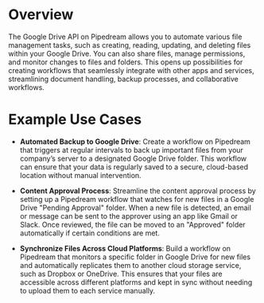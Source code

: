 # Overview

The Google Drive API on Pipedream allows you to automate various file management tasks, such as creating, reading, updating, and deleting files within your Google Drive. You can also share files, manage permissions, and monitor changes to files and folders. This opens up possibilities for creating workflows that seamlessly integrate with other apps and services, streamlining document handling, backup processes, and collaborative workflows.

# Example Use Cases

- **Automated Backup to Google Drive**: Create a workflow on Pipedream that triggers at regular intervals to back up important files from your company’s server to a designated Google Drive folder. This workflow can ensure that your data is regularly saved to a secure, cloud-based location without manual intervention.

- **Content Approval Process**: Streamline the content approval process by setting up a Pipedream workflow that watches for new files in a Google Drive "Pending Approval" folder. When a new file is detected, an email or message can be sent to the approver using an app like Gmail or Slack. Once reviewed, the file can be moved to an "Approved" folder automatically if certain conditions are met.

- **Synchronize Files Across Cloud Platforms**: Build a workflow on Pipedream that monitors a specific folder in Google Drive for new files and automatically replicates them to another cloud storage service, such as Dropbox or OneDrive. This ensures that your files are accessible across different platforms and kept in sync without needing to upload them to each service manually.
